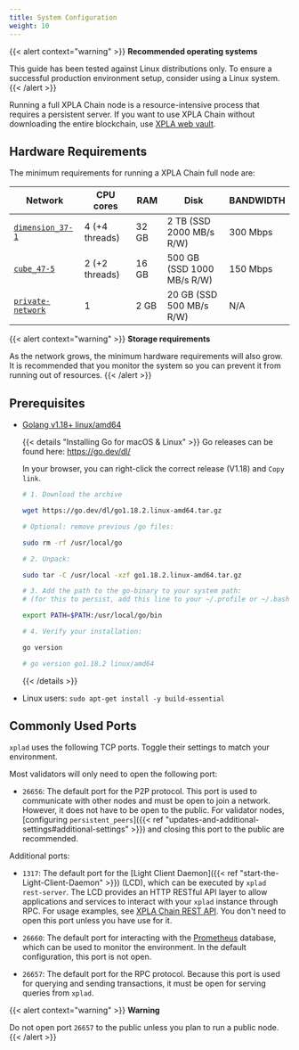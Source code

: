 ```yaml
---
title: System Configuration
weight: 10
---
```


{{< alert context="warning" >}}
**Recommended operating systems**

This guide has been tested against Linux distributions only. To ensure a successful production environment setup, consider using a Linux system.
{{< /alert >}}

Running a full XPLA Chain node is a resource-intensive process that requires a persistent server. If you want to use XPLA Chain without downloading the entire blockchain, use [XPLA web vault](https://vault.xpla.io/).

## Hardware Requirements

The minimum requirements for running a XPLA Chain full node are:

| Network                                                                | CPU cores      | RAM   | Disk                       | BANDWIDTH |
|------------------------------------------------------------------------|----------------|-------|----------------------------|-----------|
| [`dimension_37-1`](../join-a-network#join-a-public-network)            | 4 (+4 threads) | 32 GB | 2 TB (SSD 2000 MB/s R/W)   | 300 Mbps  |
| [`cube_47-5`](../join-a-network#join-a-public-network)                 | 2 (+2 threads) | 16 GB | 500 GB (SSD 1000 MB/s R/W) | 150 Mbps  |
| [`private-network`](../join-a-network#start-your-private-xpla-network) | 1              | 2 GB  | 20 GB (SSD 500 MB/s R/W)   | N/A       |

{{< alert context="warning" >}}
**Storage requirements**

As the network grows, the minimum hardware requirements will also grow. It is recommended that you monitor the system so you can prevent it from running out of resources.
{{< /alert >}}

## Prerequisites

- [Golang v1.18+ linux/amd64](https://go.dev/dl/)

  {{< details "Installing Go for macOS & Linux" >}}
  Go releases can be found here: [ https://go.dev/dl/ ](https://go.dev/dl/)

  In your browser, you can right-click the correct release (V1.18) and `Copy link`.

  ```bash
  # 1. Download the archive

  wget https://go.dev/dl/go1.18.2.linux-amd64.tar.gz

  # Optional: remove previous /go files:

  sudo rm -rf /usr/local/go

  # 2. Unpack:

  sudo tar -C /usr/local -xzf go1.18.2.linux-amd64.tar.gz

  # 3. Add the path to the go-binary to your system path:
  # (for this to persist, add this line to your ~/.profile or ~/.bashrc or  ~/.zshrc)

  export PATH=$PATH:/usr/local/go/bin

  # 4. Verify your installation:

  go version

  # go version go1.18.2 linux/amd64

  ```
  {{< /details >}}

- Linux users: `sudo apt-get install -y build-essential`

## Commonly Used Ports

`xplad` uses the following TCP ports. Toggle their settings to match your environment.

Most validators will only need to open the following port:

- `26656`: The default port for the P2P protocol. This port is used to communicate with other nodes and must be open to join a network. However, it does not have to be open to the public. For validator nodes, [configuring `persistent_peers`]({{< ref "updates-and-additional-settings#additional-settings" >}}) and closing this port to the public are recommended.

Additional ports:

- `1317`: The default port for the [Light Client Daemon]({{< ref "start-the-Light-Client-Daemon" >}}) (LCD), which can be executed by `xplad rest-server`. The LCD provides an HTTP RESTful API layer to allow applications and services to interact with your `xplad` instance through RPC. For usage examples, see [XPLA Chain REST API](https://dimension-lcd.xpla.dev/swagger/). You don't need to open this port unless you have use for it.

- `26660`: The default port for interacting with the [Prometheus](https://prometheus.io) database, which can be used to monitor the environment. In the default configuration, this port is not open.

- `26657`: The default port for the RPC protocol. Because this port is used for querying and sending transactions, it must be open for serving queries from `xplad`.

{{< alert context="warning" >}}
**Warning**

Do not open port `26657` to the public unless you plan to run a public node.
{{< /alert >}}
